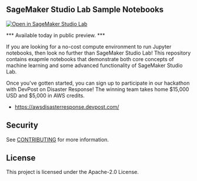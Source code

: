 ## SageMaker Studio Lab Sample Notebooks

[![Open in SageMaker Studio Lab](https://studiolab.sagemaker.aws/studiolab.svg)](https://studiolab.sagemaker.aws/import/github/aws/studio-lab-examples/blob/main/aws/studio-lab-examples/edit/main/README.md)

*** Available today in public preview. ***

If you are looking for a no-cost compute environment to run Jupyter notebooks, then look no further than SageMaker Studio Lab! This repository contains exapmle notebooks that demonstrate both core concepts of machine learning and some advanced functionality of SageMaker Studio Lab. 

Once you've gotten started, you can sign up to participate in our hackathon with DevPost on Disaster Response! The winning team takes home $15,000 USD and $5,000 in AWS credits.
- https://awsdisasterresponse.devpost.com/

## Security

See [CONTRIBUTING](CONTRIBUTING.md#security-issue-notifications) for more information.

## License

This project is licensed under the Apache-2.0 License.

